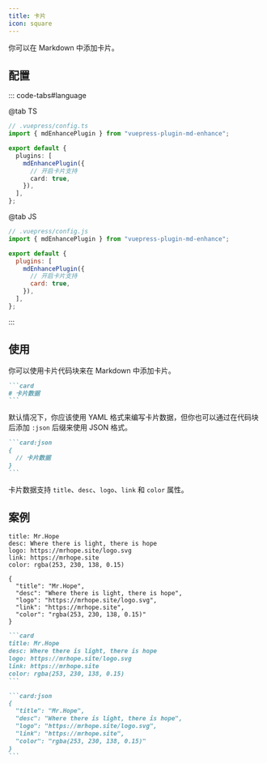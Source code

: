```yaml
---
title: 卡片
icon: square
---
```


你可以在 Markdown 中添加卡片。

<!-- more -->

## 配置

::: code-tabs#language

@tab TS

```ts {8}
// .vuepress/config.ts
import { mdEnhancePlugin } from "vuepress-plugin-md-enhance";

export default {
  plugins: [
    mdEnhancePlugin({
      // 开启卡片支持
      card: true,
    }),
  ],
};
```

@tab JS

```js {8}
// .vuepress/config.js
import { mdEnhancePlugin } from "vuepress-plugin-md-enhance";

export default {
  plugins: [
    mdEnhancePlugin({
      // 开启卡片支持
      card: true,
    }),
  ],
};
```

:::

## 使用

你可以使用卡片代码块来在 Markdown 中添加卡片。

````md
```card
# 卡片数据
```
````

默认情况下，你应该使用 YAML 格式来编写卡片数据，但你也可以通过在代码块后添加 `:json` 后缀来使用 JSON 格式。

````md
```card:json
{
  // 卡片数据
}
```
````

卡片数据支持 `title`、`desc`、`logo`、`link` 和 `color` 属性。

## 案例

```card
title: Mr.Hope
desc: Where there is light, there is hope
logo: https://mrhope.site/logo.svg
link: https://mrhope.site
color: rgba(253, 230, 138, 0.15)
```

```card:json
{
  "title": "Mr.Hope",
  "desc": "Where there is light, there is hope",
  "logo": "https://mrhope.site/logo.svg",
  "link": "https://mrhope.site",
  "color": "rgba(253, 230, 138, 0.15)"
}
```

````md
```card
title: Mr.Hope
desc: Where there is light, there is hope
logo: https://mrhope.site/logo.svg
link: https://mrhope.site
color: rgba(253, 230, 138, 0.15)
```

```card:json
{
  "title": "Mr.Hope",
  "desc": "Where there is light, there is hope",
  "logo": "https://mrhope.site/logo.svg",
  "link": "https://mrhope.site",
  "color": "rgba(253, 230, 138, 0.15)"
}
```
````
